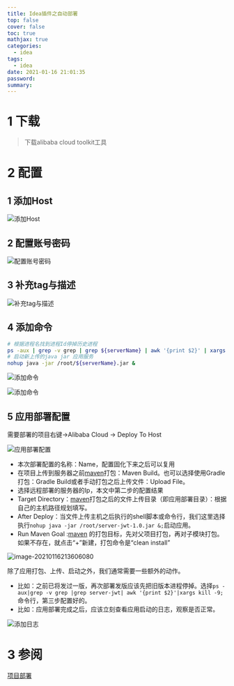 ```yaml
---
title: Idea插件之自动部署
top: false
cover: false
toc: true
mathjax: true
categories:
  - idea
tags:
  - idea
date: 2021-01-16 21:01:35
password:
summary:
---
```




# 1 下载

> 下载alibaba cloud toolkit工具

# 2 配置

## 1 添加Host

![添加Host](image-20210116210439432.png)

## 2 配置账号密码

![配置账号密码](image-20210116210601635.png)

## 3 补充tag与描述

![补充tag与描述](image-20210116210706379.png)

## 4 添加命令

```bash
# 根据进程名找到进程Id停掉历史进程
ps -aux | grep -v grep | grep ${serverName} | awk '{print $2}' | xargs kill -9
# 启动新上传的java jar 应用服务
nohup java -jar /root/${serverName}.jar &
```

![添加命令](image-20210116213132180.png)

![添加命令](image-20210116213104902.png)

## 5 应用部署配置

需要部署的项目右键->Alibaba Cloud -> Deploy To Host

![应用部署配置](image-20210116213510808.png)

- 本次部署配置的名称：Name，配置固化下来之后可以复用
- 在项目上传到服务器之前[maven](http://www.zimug.com/tag/maven)打包：Maven Build。也可以选择使用Gradle打包：Gradle Build或者手动打包之后上传文件：Upload File。
- 选择远程部署的服务器的Ip，本文中第二步的配置结果
- Target Directory：[maven](http://www.zimug.com/tag/maven)打包之后的文件上传目录（即应用部署目录）：根据自己的主机路径规划填写。
- After Deploy：当文件上传主机之后执行的shell脚本或命令行，我们这里选择执行`nohup java -jar /root/server-jwt-1.0.jar &;`启动应用。
- Run Maven Goal :[maven](http://www.zimug.com/tag/maven) 的打包目标，先对父项目打包，再对子模块打包。如果不存在，就点击“+”新建，打包命令是“clean install”

![image-20210116213606080](image-20210116213606080.png)

除了应用打包、上传、启动之外，我们通常需要一些额外的动作。

- 比如：之前已将发过一版，再次部署发版应该先把旧版本进程停掉。选择`ps -aux|grep -v grep |grep server-jwt| awk '{print $2}'|xargs kill -9;`命令行，第三步配置好的。
- 比如：应用部署完成之后，应该立刻查看应用启动的日志，观察是否正常。

![添加日志](image-20210116213638558.png)

# 3 参阅

[项目部署](http://www.zimug.com/java/%e9%a1%b9%e7%9b%ae%e9%83%a8%e7%bd%b2%e7%82%b9%e4%b8%80%e4%b8%8b%e6%8c%89%e9%92%ae%e5%b0%b1%e5%8f%af%e4%bb%a5%ef%bc%8c%e5%85%a8%e6%b5%81%e7%a8%8b%e8%87%aa%e5%8a%a8%e5%8c%96-%e4%b8%89%e5%88%86%e9%92%9f/.html)